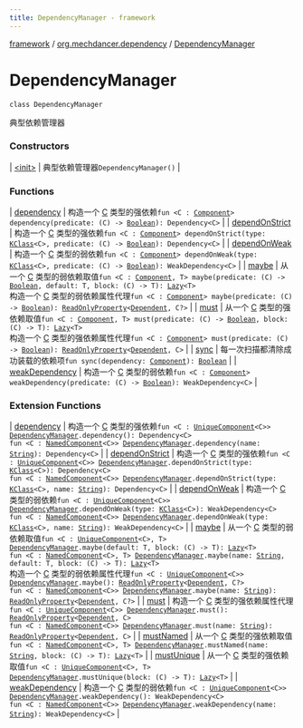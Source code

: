 ```yaml
---
title: DependencyManager - framework
---
```


[framework](../../index.html) / [org.mechdancer.dependency](../index.html) / [DependencyManager](./index.html)

# DependencyManager

`class DependencyManager`

典型依赖管理器

### Constructors

| [&lt;init&gt;](-init-.html) | 典型依赖管理器`DependencyManager()` |

### Functions

| [dependency](dependency.html) | 构造一个 [C](dependency.html#C) 类型的强依赖`fun <C : `[`Component`](../-component/index.html)`> dependency(predicate: (C) -> `[`Boolean`](https://kotlinlang.org/api/latest/jvm/stdlib/kotlin/-boolean/index.html)`): Dependency<C>` |
| [dependOnStrict](depend-on-strict.html) | 构造一个 [C](depend-on-strict.html#C) 类型的强依赖`fun <C : `[`Component`](../-component/index.html)`> dependOnStrict(type: `[`KClass`](https://kotlinlang.org/api/latest/jvm/stdlib/kotlin.reflect/-k-class/index.html)`<C>, predicate: (C) -> `[`Boolean`](https://kotlinlang.org/api/latest/jvm/stdlib/kotlin/-boolean/index.html)`): Dependency<C>` |
| [dependOnWeak](depend-on-weak.html) | 构造一个 [C](depend-on-weak.html#C) 类型的弱依赖`fun <C : `[`Component`](../-component/index.html)`> dependOnWeak(type: `[`KClass`](https://kotlinlang.org/api/latest/jvm/stdlib/kotlin.reflect/-k-class/index.html)`<C>, predicate: (C) -> `[`Boolean`](https://kotlinlang.org/api/latest/jvm/stdlib/kotlin/-boolean/index.html)`): WeakDependency<C>` |
| [maybe](maybe.html) | 从一个 [C](maybe.html#C) 类型的弱依赖取值`fun <C : `[`Component`](../-component/index.html)`, T> maybe(predicate: (C) -> `[`Boolean`](https://kotlinlang.org/api/latest/jvm/stdlib/kotlin/-boolean/index.html)`, default: T, block: (C) -> T): `[`Lazy`](https://kotlinlang.org/api/latest/jvm/stdlib/kotlin/-lazy/index.html)`<T>`<br>构造一个 [C](maybe.html#C) 类型的弱依赖属性代理`fun <C : `[`Component`](../-component/index.html)`> maybe(predicate: (C) -> `[`Boolean`](https://kotlinlang.org/api/latest/jvm/stdlib/kotlin/-boolean/index.html)`): `[`ReadOnlyProperty`](https://kotlinlang.org/api/latest/jvm/stdlib/kotlin.properties/-read-only-property/index.html)`<`[`Dependent`](../-dependent/index.html)`, C?>` |
| [must](must.html) | 从一个 [C](must.html#C) 类型的强依赖取值`fun <C : `[`Component`](../-component/index.html)`, T> must(predicate: (C) -> `[`Boolean`](https://kotlinlang.org/api/latest/jvm/stdlib/kotlin/-boolean/index.html)`, block: (C) -> T): `[`Lazy`](https://kotlinlang.org/api/latest/jvm/stdlib/kotlin/-lazy/index.html)`<T>`<br>构造一个 [C](must.html#C) 类型的强依赖属性代理`fun <C : `[`Component`](../-component/index.html)`> must(predicate: (C) -> `[`Boolean`](https://kotlinlang.org/api/latest/jvm/stdlib/kotlin/-boolean/index.html)`): `[`ReadOnlyProperty`](https://kotlinlang.org/api/latest/jvm/stdlib/kotlin.properties/-read-only-property/index.html)`<`[`Dependent`](../-dependent/index.html)`, C>` |
| [sync](sync.html) | 每一次扫描都清除成功装载的依赖项`fun sync(dependency: `[`Component`](../-component/index.html)`): `[`Boolean`](https://kotlinlang.org/api/latest/jvm/stdlib/kotlin/-boolean/index.html) |
| [weakDependency](weak-dependency.html) | 构造一个 [C](weak-dependency.html#C) 类型的弱依赖`fun <C : `[`Component`](../-component/index.html)`> weakDependency(predicate: (C) -> `[`Boolean`](https://kotlinlang.org/api/latest/jvm/stdlib/kotlin/-boolean/index.html)`): WeakDependency<C>` |

### Extension Functions

| [dependency](../dependency.html) | 构造一个 [C](../dependency.html#C) 类型的强依赖`fun <C : `[`UniqueComponent`](../-unique-component/index.html)`<C>> `[`DependencyManager`](./index.html)`.dependency(): Dependency<C>`<br>`fun <C : `[`NamedComponent`](../-named-component/index.html)`<C>> `[`DependencyManager`](./index.html)`.dependency(name: `[`String`](https://kotlinlang.org/api/latest/jvm/stdlib/kotlin/-string/index.html)`): Dependency<C>` |
| [dependOnStrict](../depend-on-strict.html) | 构造一个 [C](../depend-on-strict.html#C) 类型的强依赖`fun <C : `[`UniqueComponent`](../-unique-component/index.html)`<C>> `[`DependencyManager`](./index.html)`.dependOnStrict(type: `[`KClass`](https://kotlinlang.org/api/latest/jvm/stdlib/kotlin.reflect/-k-class/index.html)`<C>): Dependency<C>`<br>`fun <C : `[`NamedComponent`](../-named-component/index.html)`<C>> `[`DependencyManager`](./index.html)`.dependOnStrict(type: `[`KClass`](https://kotlinlang.org/api/latest/jvm/stdlib/kotlin.reflect/-k-class/index.html)`<C>, name: `[`String`](https://kotlinlang.org/api/latest/jvm/stdlib/kotlin/-string/index.html)`): Dependency<C>` |
| [dependOnWeak](../depend-on-weak.html) | 构造一个 [C](../depend-on-weak.html#C) 类型的弱依赖`fun <C : `[`UniqueComponent`](../-unique-component/index.html)`<C>> `[`DependencyManager`](./index.html)`.dependOnWeak(type: `[`KClass`](https://kotlinlang.org/api/latest/jvm/stdlib/kotlin.reflect/-k-class/index.html)`<C>): WeakDependency<C>`<br>`fun <C : `[`NamedComponent`](../-named-component/index.html)`<C>> `[`DependencyManager`](./index.html)`.dependOnWeak(type: `[`KClass`](https://kotlinlang.org/api/latest/jvm/stdlib/kotlin.reflect/-k-class/index.html)`<C>, name: `[`String`](https://kotlinlang.org/api/latest/jvm/stdlib/kotlin/-string/index.html)`): WeakDependency<C>` |
| [maybe](../maybe.html) | 从一个 [C](../maybe.html#C) 类型的弱依赖取值`fun <C : `[`UniqueComponent`](../-unique-component/index.html)`<C>, T> `[`DependencyManager`](./index.html)`.maybe(default: T, block: (C) -> T): `[`Lazy`](https://kotlinlang.org/api/latest/jvm/stdlib/kotlin/-lazy/index.html)`<T>`<br>`fun <C : `[`NamedComponent`](../-named-component/index.html)`<C>, T> `[`DependencyManager`](./index.html)`.maybe(name: `[`String`](https://kotlinlang.org/api/latest/jvm/stdlib/kotlin/-string/index.html)`, default: T, block: (C) -> T): `[`Lazy`](https://kotlinlang.org/api/latest/jvm/stdlib/kotlin/-lazy/index.html)`<T>`<br>构造一个 [C](../maybe.html#C) 类型的弱依赖属性代理`fun <C : `[`UniqueComponent`](../-unique-component/index.html)`<C>> `[`DependencyManager`](./index.html)`.maybe(): `[`ReadOnlyProperty`](https://kotlinlang.org/api/latest/jvm/stdlib/kotlin.properties/-read-only-property/index.html)`<`[`Dependent`](../-dependent/index.html)`, C?>`<br>`fun <C : `[`NamedComponent`](../-named-component/index.html)`<C>> `[`DependencyManager`](./index.html)`.maybe(name: `[`String`](https://kotlinlang.org/api/latest/jvm/stdlib/kotlin/-string/index.html)`): `[`ReadOnlyProperty`](https://kotlinlang.org/api/latest/jvm/stdlib/kotlin.properties/-read-only-property/index.html)`<`[`Dependent`](../-dependent/index.html)`, C?>` |
| [must](../must.html) | 构造一个 [C](../must.html#C) 类型的强依赖属性代理`fun <C : `[`UniqueComponent`](../-unique-component/index.html)`<C>> `[`DependencyManager`](./index.html)`.must(): `[`ReadOnlyProperty`](https://kotlinlang.org/api/latest/jvm/stdlib/kotlin.properties/-read-only-property/index.html)`<`[`Dependent`](../-dependent/index.html)`, C>`<br>`fun <C : `[`NamedComponent`](../-named-component/index.html)`<C>> `[`DependencyManager`](./index.html)`.must(name: `[`String`](https://kotlinlang.org/api/latest/jvm/stdlib/kotlin/-string/index.html)`): `[`ReadOnlyProperty`](https://kotlinlang.org/api/latest/jvm/stdlib/kotlin.properties/-read-only-property/index.html)`<`[`Dependent`](../-dependent/index.html)`, C>` |
| [mustNamed](../must-named.html) | 从一个 [C](../must-named.html#C) 类型的强依赖取值`fun <C : `[`NamedComponent`](../-named-component/index.html)`<C>, T> `[`DependencyManager`](./index.html)`.mustNamed(name: `[`String`](https://kotlinlang.org/api/latest/jvm/stdlib/kotlin/-string/index.html)`, block: (C) -> T): `[`Lazy`](https://kotlinlang.org/api/latest/jvm/stdlib/kotlin/-lazy/index.html)`<T>` |
| [mustUnique](../must-unique.html) | 从一个 [C](../must-unique.html#C) 类型的强依赖取值`fun <C : `[`UniqueComponent`](../-unique-component/index.html)`<C>, T> `[`DependencyManager`](./index.html)`.mustUnique(block: (C) -> T): `[`Lazy`](https://kotlinlang.org/api/latest/jvm/stdlib/kotlin/-lazy/index.html)`<T>` |
| [weakDependency](../weak-dependency.html) | 构造一个 [C](../weak-dependency.html#C) 类型的弱依赖`fun <C : `[`UniqueComponent`](../-unique-component/index.html)`<C>> `[`DependencyManager`](./index.html)`.weakDependency(): WeakDependency<C>`<br>`fun <C : `[`NamedComponent`](../-named-component/index.html)`<C>> `[`DependencyManager`](./index.html)`.weakDependency(name: `[`String`](https://kotlinlang.org/api/latest/jvm/stdlib/kotlin/-string/index.html)`): WeakDependency<C>` |

